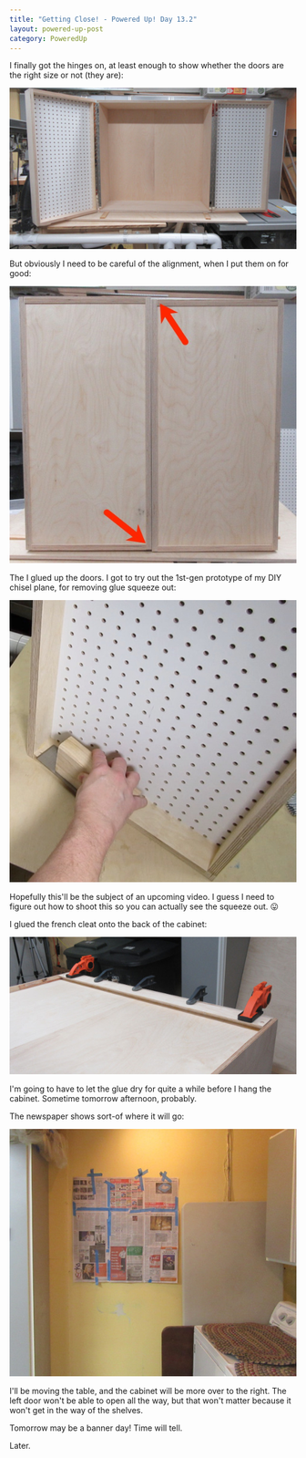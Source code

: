 ```yaml
---
title: "Getting Close! - Powered Up! Day 13.2"
layout: powered-up-post
category: PoweredUp
---
```

I finally got the hinges on, at least enough to show whether the doors are the right size or not (they are):

![](/assets/images-posts/powered-up-day-13-2-01.jpg)

But obviously I need to be careful of the alignment, when I put them on for good:

![](/assets/images-posts/powered-up-day-13-2-02.jpg)

The I glued up the doors. I got to try out the 1st-gen prototype of my DIY chisel plane, for removing glue squeeze out:

![](/assets/images-posts/powered-up-day-13-2-03.jpg)

Hopefully this'll be the subject of an upcoming video. I guess I need to figure out how to shoot this so you can actually see the squeeze out. 😛

I glued the french cleat onto the back of the cabinet:

![](/assets/images-posts/powered-up-day-13-2-04.jpg)

I'm going to have to let the glue dry for quite a while before I hang the cabinet. Sometime tomorrow afternoon, probably.

The newspaper shows sort-of where it will go:

![](/assets/images-posts/powered-up-day-13-2-05.jpg)

I'll be moving the table, and the cabinet will be more over to the right. The left door won't be able to open all the way, but that won't matter because it won't get in the way of the shelves.

Tomorrow may be a banner day! Time will tell.

Later.
